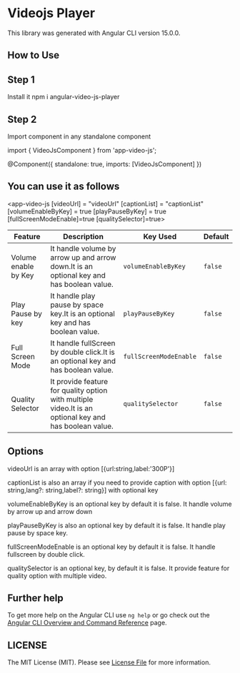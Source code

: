 # Videojs Player

 This library was generated with Angular CLI version 15.0.0.
## How to Use

## Step 1

Install it
npm i angular-video-js-player
## Step 2

Import component in any standalone component

import { VideoJsComponent } from 'app-video-js';

@Component({
    standalone: true,
    imports: [VideoJsComponent]
})
## You can use it as follows

 <app-video-js
        [videoUrl] = "videoUrl"
        [captionList] = "captionList"
        [volumeEnableByKey] = true
        [playPauseByKey] = true
        [fullScreenModeEnable]=true
        [qualitySelector]=true>
  </app-video-js>

<table>
    <thead>
      <tr>
        <th>Feature</th>
        <th>Description</th>
        <th>Key Used</th>
        <th>Default</th>
      </tr>
    </thead>
    <tbody>
        <tr>
            <td>Volume enable by Key </td>
            <td>It handle volume by arrow up and arrow down.It is an optional key and has boolean value.</td>
            <td><code>volumeEnableByKey</code></td>
            <td><code>false</code></td>
        </tr>
        <tr>
            <td>Play Pause by key</td>
            <td>It handle play pause by space key.It is an optional key and has boolean value.</td>
            <td><code>playPauseByKey</code></td>
            <td><code>false</code></td>
        </tr>
         <tr>
            <td>Full Screen Mode</td>
            <td>It handle fullScreen by double click.It is an optional key and has boolean value.</td>
            <td><code>fullScreenModeEnable</code></td>
            <td><code>false</code></td>
        </tr>
         <tr>
            <td>Quality Selector</td>
            <td>It provide feature for quality option with multiple video.It is an optional key and has boolean value.</td>
            <td><code>qualitySelector</code></td>
            <td><code>false</code></td>
        </tr>
    </tbody>
</table>

## Options

videoUrl is an array with option [{url:string,label:'300P'}]

captionList is also an array if you need to provide caption with option [{url: string,lang?: string,label?: string}] with optional key

volumeEnableByKey is an optional key by default it is false. It handle volume by arrow up and arrow down

playPauseByKey is also an optional key by default it is false. It handle play pause by space key.

fullScreenModeEnable is an optional key by default it is false. It handle fullscreen  by double click.

qualitySelector is an optional key, by default it is false. It provide feature for quality option with multiple video.

## Further help

To get more help on the Angular CLI use `ng help` or go check out the [Angular CLI Overview and Command Reference](https://angular.io/cli) page.

## LICENSE

The MIT License (MIT). Please see [License File](https://github.com/vc-nishtha/videojs-player/blob/main/LICENSE) for more information.
